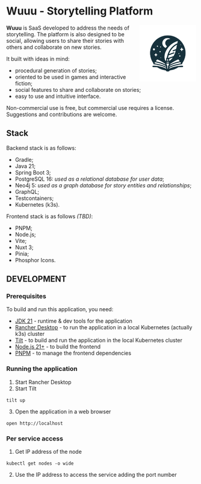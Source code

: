# Wuuu - Storytelling Platform

<img align="right" src="./logo.svg" height="150" width="150" alt="Wuuu Logo">

**Wuuu** is SaaS developed to address the needs of storytelling. 
The platform is also designed to be social, allowing users to share 
their stories with others and collaborate on new stories.

It built with ideas in mind:
- procedural generation of stories;
- oriented to be used in games and interactive fiction;
- social features to share and collaborate on stories;
- easy to use and intuitive interface.

Non-commercial use is free, but commercial use requires a license.
Suggestions and contributions are welcome.

## Stack
Backend stack is as follows:
- Gradle;
- Java 21;
- Spring Boot 3;
- PostgreSQL 16: *used as a relational database for user data*;
- Neo4j 5: *used as a graph database for story entities and relationships*;
- GraphQL;
- Testcontainers;
- Kubernetes (k3s).

Frontend stack is as follows *(TBD)*:
- PNPM;
- Node.js;
- Vite;
- Nuxt 3;
- Pinia;
- Phosphor Icons.

## DEVELOPMENT

### Prerequisites
To build and run this application, you need:
- [JDK 21](https://adoptium.net/temurin/releases/?version=21) - runtime & dev tools for the application
- [Rancher Desktop](https://rancherdesktop.io/) - to run the application in a local Kubernetes (actually k3s) cluster
- [Tilt](https://tilt.dev/) - to build and run the application in the local Kubernetes cluster
- [Node.js 21+](https://nodejs.org/) - to build the frontend
- [PNPM](https://pnpm.io/) - to manage the frontend dependencies

### Running the application
1. Start Rancher Desktop
2. Start Tilt
```shell
tilt up
```
3. Open the application in a web browser
```shell
open http://localhost
```

### Per service access
1. Get IP address of the node
```shell
kubectl get nodes -o wide
```
2. Use the IP address to access the service adding the port number